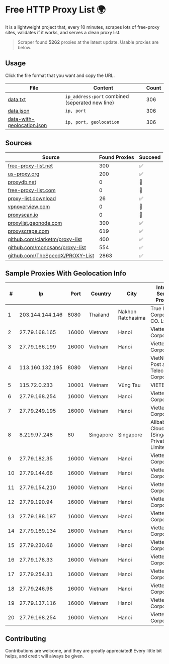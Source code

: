 
# Free HTTP Proxy List 🌍

It is a lightweight project that, every 10 minutes, scrapes lots of free-proxy sites, validates if it works, and serves a clean proxy list.


> Scraper found **5262** proxies at the latest update. Usable proxies are below.

## Usage

Click the file format that you want and copy the URL.


|File|Content|Count|
|----|-------|-----|
|[data.txt](https://raw.githubusercontent.com/themiralay/Proxy-List-World/master/data.txt)|`ip_address:port` combined (seperated new line)|306|
|[data.json](https://raw.githubusercontent.com/themiralay/Proxy-List-World/master/data.json)|`ip, port`|306|
|[data-with-geolocation.json](https://raw.githubusercontent.com/themiralay/Proxy-List-World/master/data-with-geolocation.json)|`ip, port, geolocation`|306|

## Sources

|Source|Found Proxies|Succeed|
|------|-------------|-------|
|[free-proxy-list.net](https://free-proxy-list.net)|300|✅|
|[us-proxy.org](https://www.us-proxy.org)|200|✅|
|[proxydb.net](http://proxydb.net)|0|🚫|
|[free-proxy-list.com](https://free-proxy-list.com/?page=&port=&type%5B%5D=http&type%5B%5D=https&up_time=0&search=Search)|0|🚫|
|[proxy-list.download](https://www.proxy-list.download/HTTP)|26|✅|
|[vpnoverview.com](https://vpnoverview.com/privacy/anonymous-browsing/free-proxy-servers)|0|🚫|
|[proxyscan.io](https://www.proxyscan.io)|0|🚫|
|[proxylist.geonode.com](https://proxylist.geonode.com/api/proxy-list?limit=300&page=1&sort_by=lastChecked&sort_type=desc&protocols=http,https)|300|✅|
|[proxyscrape.com](https://api.proxyscrape.com/v2/?request=displayproxies&protocol=http&timeout=10000&country=all&ssl=all&anonymity=all)|619|✅|
|[github.com/clarketm/proxy-list](https://raw.githubusercontent.com/clarketm/proxy-list/master/proxy-list-raw.txt)|400|✅|
|[github.com/monosans/proxy-list](https://raw.githubusercontent.com/monosans/proxy-list/main/proxies/http.txt)|554|✅|
|[github.com/TheSpeedX/PROXY-List](https://raw.githubusercontent.com/TheSpeedX/PROXY-List/master/http.txt)|2863|✅|


## Sample Proxies With Geolocation Info

|#|Ip|Port|Country|City|Internet Service Provider|
|-|--|----|-------|----|-------------------------|
|1|203.144.144.146|8080|Thailand|Nakhon Ratchasima|True Internet Corporation CO. Ltd.|
|2|27.79.168.165|16000|Vietnam|Hanoi|Viettel Corporation|
|3|27.79.166.199|16000|Vietnam|Hanoi|Viettel Corporation|
|4|113.160.132.195|8080|Vietnam|Hanoi|VietNam Post and Telecom Corporation|
|5|115.72.0.233|10001|Vietnam|Vũng Tàu|VIETELmetro|
|6|27.79.168.254|16000|Vietnam|Hanoi|Viettel Corporation|
|7|27.79.249.195|16000|Vietnam|Hanoi|Viettel Corporation|
|8|8.219.97.248|80|Singapore|Singapore|Alibaba Cloud (Singapore) Private Limited|
|9|27.79.182.35|16000|Vietnam|Hanoi|Viettel Corporation|
|10|27.79.144.66|16000|Vietnam|Hanoi|Viettel Corporation|
|11|27.79.154.210|16000|Vietnam|Hanoi|Viettel Corporation|
|12|27.79.190.94|16000|Vietnam|Hanoi|Viettel Corporation|
|13|27.79.188.187|16000|Vietnam|Hanoi|Viettel Corporation|
|14|27.79.169.134|16000|Vietnam|Hanoi|Viettel Corporation|
|15|27.79.230.66|16000|Vietnam|Hanoi|Viettel Corporation|
|16|27.79.178.33|16000|Vietnam|Hanoi|Viettel Corporation|
|17|27.79.254.31|16000|Vietnam|Hanoi|Viettel Corporation|
|18|27.79.246.98|16000|Vietnam|Hanoi|Viettel Corporation|
|19|27.79.137.116|16000|Vietnam|Hanoi|Viettel Corporation|
|20|27.79.168.254|16000|Vietnam|Hanoi|Viettel Corporation|



## Contributing

Contributions are welcome, and they are greatly appreciated! Every
little bit helps, and credit will always be given.

